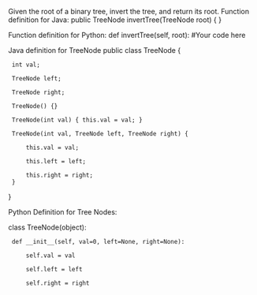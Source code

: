 Given the root of a binary tree, invert the tree, and return its root.
Function definition for Java: 
public TreeNode invertTree(TreeNode root) {
}

Function definition for Python:
def invertTree(self, root):
  #Your code here


Java definition for TreeNode
public class TreeNode {

     int val;

     TreeNode left;

     TreeNode right;

     TreeNode() {}

     TreeNode(int val) { this.val = val; }

     TreeNode(int val, TreeNode left, TreeNode right) {

         this.val = val;

         this.left = left;

         this.right = right;
     }

  }


Python Definition for Tree Nodes:

 class TreeNode(object):

     def __init__(self, val=0, left=None, right=None):

         self.val = val

         self.left = left

         self.right = right
